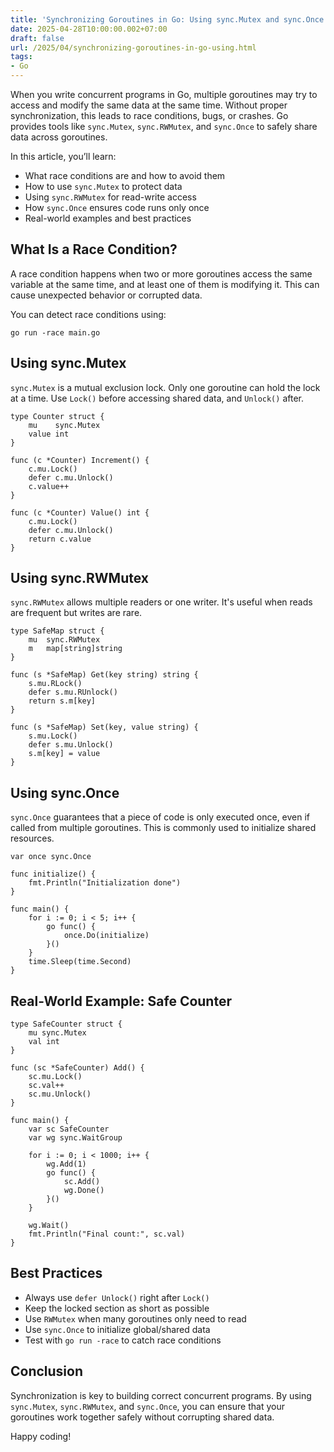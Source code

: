 ```yaml
---
title: 'Synchronizing Goroutines in Go: Using sync.Mutex and sync.Once'
date: 2025-04-28T10:00:00.002+07:00
draft: false
url: /2025/04/synchronizing-goroutines-in-go-using.html
tags: 
- Go
---
```


When you write concurrent programs in Go, multiple goroutines may try to access and modify the same data at the same time. Without proper synchronization, this leads to race conditions, bugs, or crashes. Go provides tools like `sync.Mutex`, `sync.RWMutex`, and `sync.Once` to safely share data across goroutines.

In this article, you’ll learn:

*   What race conditions are and how to avoid them
*   How to use `sync.Mutex` to protect data
*   Using `sync.RWMutex` for read-write access
*   How `sync.Once` ensures code runs only once
*   Real-world examples and best practices

What Is a Race Condition?
-------------------------

A race condition happens when two or more goroutines access the same variable at the same time, and at least one of them is modifying it. This can cause unexpected behavior or corrupted data.

You can detect race conditions using:

```
go run -race main.go
```

Using sync.Mutex
----------------

`sync.Mutex` is a mutual exclusion lock. Only one goroutine can hold the lock at a time. Use `Lock()` before accessing shared data, and `Unlock()` after.

```
type Counter struct {
    mu    sync.Mutex
    value int
}

func (c *Counter) Increment() {
    c.mu.Lock()
    defer c.mu.Unlock()
    c.value++
}

func (c *Counter) Value() int {
    c.mu.Lock()
    defer c.mu.Unlock()
    return c.value
} 
```

Using sync.RWMutex
------------------

`sync.RWMutex` allows multiple readers or one writer. It's useful when reads are frequent but writes are rare.

```
type SafeMap struct {
    mu  sync.RWMutex
    m   map[string]string
}

func (s *SafeMap) Get(key string) string {
    s.mu.RLock()
    defer s.mu.RUnlock()
    return s.m[key]
}

func (s *SafeMap) Set(key, value string) {
    s.mu.Lock()
    defer s.mu.Unlock()
    s.m[key] = value
} 
```

Using sync.Once
---------------

`sync.Once` guarantees that a piece of code is only executed once, even if called from multiple goroutines. This is commonly used to initialize shared resources.

```
var once sync.Once

func initialize() {
    fmt.Println("Initialization done")
}

func main() {
    for i := 0; i < 5; i++ {
        go func() {
            once.Do(initialize)
        }()
    }
    time.Sleep(time.Second)
} 
```

Real-World Example: Safe Counter
--------------------------------

```
type SafeCounter struct {
    mu sync.Mutex
    val int
}

func (sc *SafeCounter) Add() {
    sc.mu.Lock()
    sc.val++
    sc.mu.Unlock()
}

func main() {
    var sc SafeCounter
    var wg sync.WaitGroup

    for i := 0; i < 1000; i++ {
        wg.Add(1)
        go func() {
            sc.Add()
            wg.Done()
        }()
    }

    wg.Wait()
    fmt.Println("Final count:", sc.val)
} 
```

Best Practices
--------------

*   Always use `defer Unlock()` right after `Lock()`
*   Keep the locked section as short as possible
*   Use `RWMutex` when many goroutines only need to read
*   Use `sync.Once` to initialize global/shared data
*   Test with `go run -race` to catch race conditions

Conclusion
----------

Synchronization is key to building correct concurrent programs. By using `sync.Mutex`, `sync.RWMutex`, and `sync.Once`, you can ensure that your goroutines work together safely without corrupting shared data.

Happy coding!